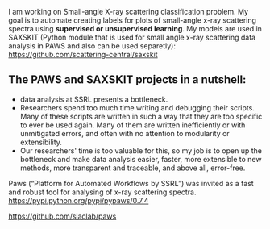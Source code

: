 I am working on Small-angle X-ray scattering classification problem. My goal is to automate creating labels for plots of small-angle x-ray scattering spectra using **supervised or unsupervised learning**. My models are used in SAXSKIT (Python module that is used for small angle x-ray scattering data analysis in PAWS and also can be used separetly): https://github.com/scattering-central/saxskit

## The PAWS and SAXSKIT projects in a nutshell:  
* data analysis at SSRL presents a bottleneck. 
* Researchers spend too much time writing and debugging their scripts. Many of these scripts are written in such a way that they are too specific to ever be used again. Many of them are written inefficiently or with unmitigated errors, and often with no attention to modularity or extensibility. 
* Our researchers' time is too valuable for this, so my job is to open up the bottleneck and make data analysis easier, faster, more extensible to new methods, more transparent and traceable, and above all, error-free.

Paws (“Platform for Automated Workflows by SSRL”) was invited as a fast and robust tool for analysing of  x-ray scattering spectra.  
https://pypi.python.org/pypi/pypaws/0.7.4

https://github.com/slaclab/paws


